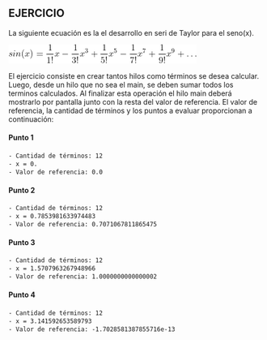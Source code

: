 ## EJERCICIO ##

La siguiente ecuación es la el desarrollo en seri de Taylor para el seno(x).

![Desarrollo en serie de Taylor del seno(x)](images/eq_sin_taylor.png)

El ejercicio consiste en crear tantos hilos como términos se desea calcular. Luego, desde un hilo que no sea el main, se deben sumar todos los terminos calculados. Al finalizar esta operación el hilo main deberá mostrarlo por pantalla junto con la resta del valor de referencia.
El valor de referencia, la cantidad de términos y los puntos a evaluar proporcionan a continuación:

#### Punto 1
    - Cantidad de términos: 12
    - x = 0.
    - Valor de referencia: 0.0

#### Punto 2
    - Cantidad de términos: 12
    - x = 0.7853981633974483
    - Valor de referencia: 0.7071067811865475

#### Punto 3
    - Cantidad de términos: 12
    - x = 1.5707963267948966
    - Valor de referencia: 1.0000000000000002

#### Punto 4
    - Cantidad de términos: 12
    - x = 3.141592653589793
    - Valor de referencia: -1.7028581387855716e-13